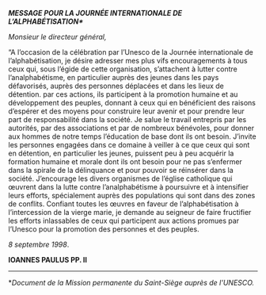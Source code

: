 ***MESSAGE POUR LA JOURNÉE INTERNATIONALE DE L’ALPHABÉTISATION\****

*Monsieur le directeur général,*

“A l’occasion de la célébration par l’Unesco de la Journée internationale de l’alphabétisation, je désire adresser mes plus vifs encouragements à tous ceux qui, sous l’égide de cette organisation, s’attachent à lutter contre l’analphabétisme, en particulier auprès des jeunes dans les pays défavorisés, auprès des personnes déplacées et dans les lieux de détention. par ces actions, ils participent à la promotion humaine et au développement des peuples, donnant à ceux qui en bénéficient des raisons d’espérer et des moyens pour construire leur avenir et pour prendre leur part de responsabilité dans la société. Je salue le travail entrepris par les autorités, par des associations et par de nombreux bénévoles, pour donner aux hommes de notre temps l’éducation de base dont ils ont besoin. J’invite les personnes engagées dans ce domaine à veiller à ce que ceux qui sont en détention, en particulier les jeunes, puissent peu à peu acquérir la formation humaine et morale dont ils ont besoin pour ne pas s’enfermer dans la spirale de la délinquance et pour pouvoir se réinsérer dans la société. J’encourage les divers organismes de l’église catholique qui œuvrent dans la lutte contre l’analphabétisme à poursuivre et à intensifier leurs efforts, spécialement auprès des populations qui sont dans des zones de conflits. Confiant toutes les œuvres en faveur de l’alphabétisation à l’intercession de la vierge marie, je demande au seigneur de faire fructifier les efforts inlassables de ceux qui participent aux actions promues par l’Unesco pour la promotion des personnes et des peuples.

*8 septembre 1998*.

**IOANNES PAULUS PP. II**

* * *

\**Document de la Mission permanente du Saint-Siège auprès de l'UNESCO.*